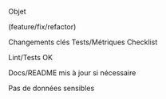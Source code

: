 Objet

(feature/fix/refactor)

Changements clés
Tests/Métriques
Checklist

 Lint/Tests OK

 Docs/README mis à jour si nécessaire

 Pas de données sensibles
